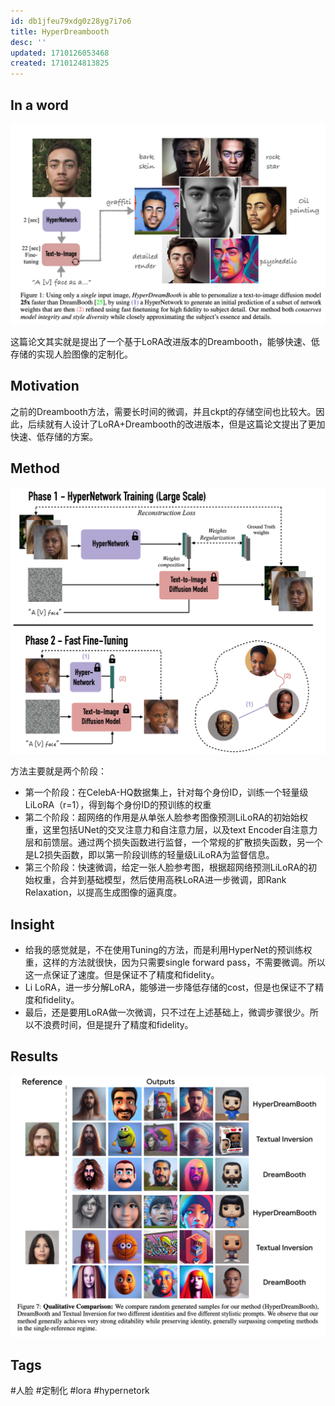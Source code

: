 ```yaml
---
id: db1jfeu79xdg0z28yg7i7o6
title: HyperDreambooth
desc: ''
updated: 1710126053468
created: 1710124813825
---
```


## In a word

![图 0](images/cebf71778d1ad8296c729d840d1143cb2e1b452d88246e11245b8d91b349daea.png)  

这篇论文其实就是提出了一个基于LoRA改进版本的Dreambooth，能够快速、低存储的实现人脸图像的定制化。


## Motivation

之前的Dreambooth方法，需要长时间的微调，并且ckpt的存储空间也比较大。因此，后续就有人设计了LoRA+Dreambooth的改进版本，但是这篇论文提出了更加快速、低存储的方案。


## Method

![图 1](images/81e085e751a8eb7226cb680662c3f0497028b6b3e35c4432aa7de68f576f4414.png)  

方法主要就是两个阶段：
* 第一个阶段：在CelebA-HQ数据集上，针对每个身份ID，训练一个轻量级LiLoRA（r=1），得到每个身份ID的预训练的权重
* 第二个阶段：超网络的作用是从单张人脸参考图像预测LiLoRA的初始始权重，这里包括UNet的交叉注意力和自注意力层，以及text Encoder自注意力层和前馈层。通过两个损失函数进行监督，一个常规的扩散损失函数，另一个是L2损失函数，即以第一阶段训练的轻量级LiLoRA为监督信息。
* 第三个阶段：快速微调，给定一张人脸参考图，根据超网络预测LiLoRA的初始权重，合并到基础模型，然后使用高秩LoRA进一步微调，即Rank Relaxation，以提高生成图像的逼真度。



## Insight

* 给我的感觉就是，不在使用Tuning的方法，而是利用HyperNet的预训练权重，这样的方法就很快，因为只需要single forward pass，不需要微调。所以这一点保证了速度。但是保证不了精度和fidelity。
* Li LoRA，进一步分解LoRA，能够进一步降低存储的cost，但是也保证不了精度和fidelity。
* 最后，还是要用LoRA做一次微调，只不过在上述基础上，微调步骤很少。所以不浪费时间，但是提升了精度和fidelity。



## Results

![图 2](images/0fbe31ca3699553c73dfed1b6860de93de363d4d1c093e00b81a8a833711740e.png)  


## Tags

#人脸 #定制化 #lora #hypernetork